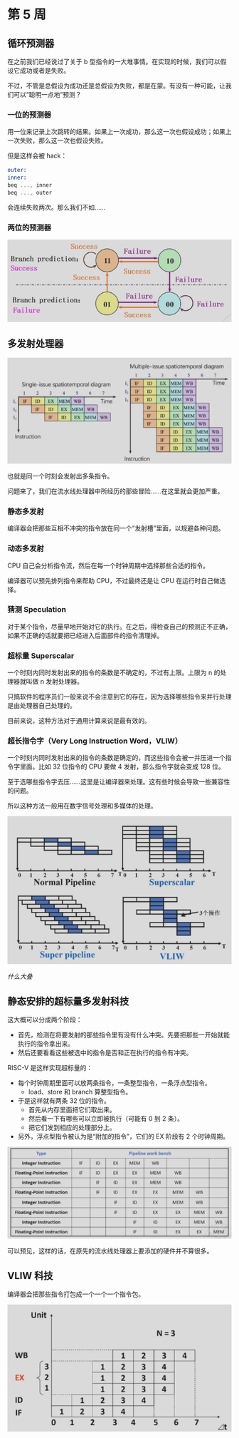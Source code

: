 # 第 5 周

## 循环预测器

在之前我们已经说过了关于 b 型指令的一大堆事情。在实现的时候，我们可以假设它成功或者是失败。

不过，不管是总假设为成功还是总假设为失败，都是在蒙。有没有一种可能，让我们可以“聪明一点地”预测？

### 一位的预测器

用一位来记录上次跳转的结果。如果上一次成功，那么这一次也假设成功；如果上一次失败，那么这一次也假设失败。

但是这样会被 hack：

```asm
outer:
inner:
beq ..., inner
beq ..., outer
```

会连续失败两次。那么我们不如……

### 两位的预测器

![two_digit_predict.png](../../assets/two_digit_predict.png)

## 多发射处理器

![multiple-issue.png](../../assets/multiple-issue.png)

也就是同一个时刻会发射出多条指令。

问题来了，我们在流水线处理器中所经历的那些冒险……在这里就会更加严重。

### 静态多发射

编译器会把那些互相不冲突的指令放在同一个“发射槽”里面，以规避各种问题。

### 动态多发射

CPU 自己会分析指令流，然后在每一个时钟周期中选择那些合适的指令。

编译器可以预先排列指令来帮助 CPU，不过最终还是让 CPU 在运行时自己做选择。

### 猜测 Speculation

对于某个指令，尽量早地开始对它的执行。在之后，得检查自己的预测正不正确，如果不正确的话就要把已经进入后面部件的指令清理掉。

### 超标量 Superscalar

一个时刻内同时发射出来的指令的条数是不确定的，不过有上限。上限为 n 的处理器就叫做 n 发射处理器。

只搞软件的程序员们一般来说不会注意到它的存在，因为选择哪些指令来并行处理是由处理器自己处理的。

目前来说，这种方法对于通用计算来说是最有效的。

### 超长指令字（Very Long Instruction Word，VLIW）

一个时刻内同时发射出来的指令的条数是确定的，而这些指令会被一并压进一个指令字里面。比如 32 位指令的 CPU 要做 4 发射，那么指令字就会变成 128 位。

至于选哪些指令字去压……这里是让编译器来处理。这有些时候会导致一些兼容性的问题。

所以这种方法一般用在数字信号处理和多媒体的处理。

![various_multiple_issue.png](../../assets/various_multiple_issue.png)

*什么大叠*

## 静态安排的超标量多发射科技

这大概可以分成两个阶段：

- 首先，检测在将要发射的那些指令里有没有什么冲突。先要把那些一开始就能执行的指令拿出来。
- 然后还要看看这些被选中的指令是否和正在执行的指令有冲突。

RISC-V 是这样实现超标量的：

- 每个时钟周期里面可以放两条指令，一条整型指令，一条浮点型指令。
	- load、store 和 branch 算整型指令。
- 于是这样就有两条 32 位的指令。
	- 首先从内存里面把它们取出来。
	- 然后看一下有哪些可以立即被执行（可能有 0 到 2 条）。
	- 把它们发到相应的处理部分上。
- 另外，浮点型指令被认为是“附加的指令”，它们的 EX 阶段有 2 个时钟周期。

![int_and_fp_instruction.png](../../assets/int_and_fp_instruction.png)

可以预见，这样的话，在原先的流水线处理器上要添加的硬件并不算很多。

## VLIW 科技

编译器会把那些指令打包成一个一个一个指令包。

![vliw_flow.png](../../assets/vliw_flow.png)